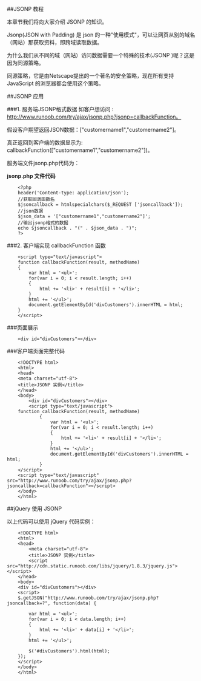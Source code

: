 ##JSONP 教程

本章节我们将向大家介绍 JSONP 的知识。

Jsonp(JSON with Padding) 是 json 的一种"使用模式"，可以让网页从别的域名（网站）那获取资料，即跨域读取数据。

为什么我们从不同的域（网站）访问数据需要一个特殊的技术(JSONP )呢？这是因为同源策略。

同源策略，它是由Netscape提出的一个著名的安全策略，现在所有支持JavaScript 的浏览器都会使用这个策略。

##JSONP 应用

###1. 服务端JSONP格式数据
如客户想访问 : http://www.runoob.com/try/ajax/jsonp.php?jsonp=callbackFunction。

假设客户期望返回JSON数据：["customername1","customername2"]。

真正返回到客户端的数据显示为: callbackFunction(["customername1","customername2"])。

服务端文件jsonp.php代码为：

**jsonp.php 文件代码**
		
		<?php
		header('Content-type: application/json');
		//获取回调函数名
		$jsoncallback = htmlspecialchars($_REQUEST ['jsoncallback']);
		//json数据
		$json_data = '["customername1","customername2"]';
		//输出jsonp格式的数据
		echo $jsoncallback . "(" . $json_data . ")";
		?>

###2. 客户端实现 callbackFunction 函数
		
		<script type="text/javascript">
		function callbackFunction(result, methodName)
		{
		    var html = '<ul>';
		    for(var i = 0; i < result.length; i++)
		    {
		        html += '<li>' + result[i] + '</li>';
		    }
		    html += '</ul>';
		    document.getElementById('divCustomers').innerHTML = html;
		}
		</script>

###页面展示

		<div id="divCustomers"></div>

###客户端页面完整代码

		<!DOCTYPE html>
		<html>
		<head>
		<meta charset="utf-8">
		<title>JSONP 实例</title>
		</head>
		<body>
		    <div id="divCustomers"></div>
		    <script type="text/javascript">
		function callbackFunction(result, methodName)
		        {
		            var html = '<ul>';
		            for(var i = 0; i < result.length; i++)
		            {
		                html += '<li>' + result[i] + '</li>';
		            }
		            html += '</ul>';
		            document.getElementById('divCustomers').innerHTML = html;
		        }
		</script>
		<script type="text/javascript" src="http://www.runoob.com/try/ajax/jsonp.php?jsoncallback=callbackFunction"></script>
		</body>
		</html>

##jQuery 使用 JSONP

以上代码可以使用 jQuery 代码实例：
		
		<!DOCTYPE html>
		<html>
		<head>
		    <meta charset="utf-8">
		    <title>JSONP 实例</title>
		    <script src="http://cdn.static.runoob.com/libs/jquery/1.8.3/jquery.js"></script>    
		</head>
		<body>
		<div id="divCustomers"></div>
		<script>
		$.getJSON("http://www.runoob.com/try/ajax/jsonp.php?jsoncallback=?", function(data) {
		    
		    var html = '<ul>';
		    for(var i = 0; i < data.length; i++)
		    {
		        html += '<li>' + data[i] + '</li>';
		    }
		    html += '</ul>';
		    
		    $('#divCustomers').html(html); 
		});
		</script>
		</body>
		</html>